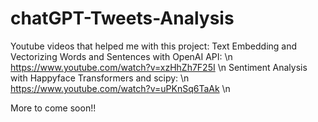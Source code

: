 # chatGPT-Tweets-Analysis

Youtube videos that helped me with this project:
Text Embedding and Vectorizing Words and Sentences with OpenAI API: \n
  https://www.youtube.com/watch?v=xzHhZh7F25I \n
Sentiment Analysis with Happyface Transformers and scipy: \n
  https://www.youtube.com/watch?v=uPKnSq6TaAk \n
    
    
More to come soon!!
